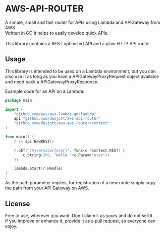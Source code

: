 # AWS-API-ROUTER
A simple, small and fast router for APIs using Lambda and APIGateway from AWS<br>
Written in GO it helps to easily develop quick APIs.<br>
<br>
This library contains a REST optimized API and a plain HTTP API router.

## Usage
This library is intended to be used on a Lambda environment, but you can also use it as long as you have a APIGatewayProxyRequest object available and need back a APIGatewayProxyResponse.

Example code for an API on a Lambda:
``` go
package main

import (
	"github.com/aws/aws-lambda-go/lambda"
	api "github.com/dasjott/aws-api-router"
	"github.com/dasjott/aws-api-router/context"
)

func main() {
	r := api.NewREST()

	r.GET("/myservice/{user}", func(c *context.REST) {
		c.String(200, "Hello "+c.Param("user"))
	})

	lambda.Start(r.Handle)
}
```

As the path parameter implies, for registration of a new route simply copy the path from your API Gateway on AWS.

## License
Free to use, wherever you want. Don't claim it as yours and do not sell it.<br>
If you improve or enhance it, provide it as a pull request, so everyone can enjoy.
